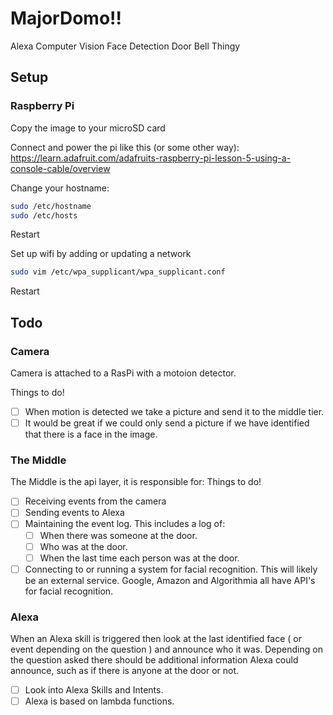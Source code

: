 # MajorDomo!!
Alexa Computer Vision Face Detection Door Bell Thingy

## Setup

### Raspberry Pi

Copy the image to your microSD card

Connect and power the pi like this (or some other way): https://learn.adafruit.com/adafruits-raspberry-pi-lesson-5-using-a-console-cable/overview

Change your hostname:
```bash
sudo /etc/hostname
sudo /etc/hosts
```
Restart

Set up wifi by adding or updating a network
```bash
sudo vim /etc/wpa_supplicant/wpa_supplicant.conf
```
Restart



## Todo

### Camera
Camera is attached to a RasPi with a motoion detector.

Things to do!

- [ ] When motion is detected we take a picture and send it to the middle tier.
- [ ] It would be great if we could only send a picture if we have identified that there is a face in the image.

### The Middle
The Middle is the api layer, it is responsible for:
Things to do!

- [ ] Receiving events from the camera
- [ ] Sending events to Alexa
- [ ] Maintaining the event log. This includes a log of:
	- [ ] When there was someone at the door.
	- [ ] Who was at the door.
	- [ ] When the last time each person was at the door.
- [ ] Connecting to or running a system for facial recognition. This will likely be an external service. Google, Amazon and Algorithmia all have API's for facial recognition.

### Alexa
When an Alexa skill is triggered then look at the last identified face ( or event depending on the question ) and announce who it was. Depending on the question asked there should be additional information Alexa could announce, such as if there is anyone at the door or not.

- [ ] Look into Alexa Skills and Intents.
- [ ] Alexa is based on lambda functions.
